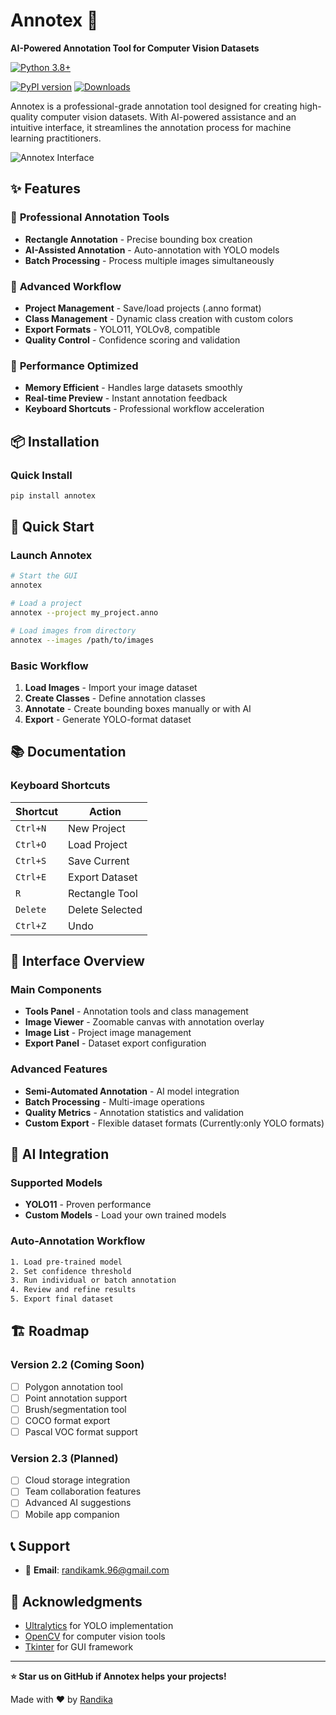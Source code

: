 # Annotex 🚀

**AI-Powered Annotation Tool for Computer Vision Datasets**

[![Python 3.8+](https://img.shields.io/badge/python-3.8+-blue.svg)](https://www.python.org/downloads/)
<!-- [![License: MIT](https://img.shields.io/badge/License-MIT-yellow.svg)](https://opensource.org/licenses/MIT) -->
[![PyPI version](https://badge.fury.io/py/annotex.svg)](https://badge.fury.io/py/annotex)
[![Downloads](https://pepy.tech/badge/annotex)](https://pepy.tech/project/annotex)

Annotex is a professional-grade annotation tool designed for creating high-quality computer vision datasets. With AI-powered assistance and an intuitive interface, it streamlines the annotation process for machine learning practitioners.

![Annotex Interface](assets/screenshots/main_interface.png)

## ✨ Features

### 🎯 **Professional Annotation Tools**
- **Rectangle Annotation** - Precise bounding box creation
- **AI-Assisted Annotation** - Auto-annotation with YOLO models
- **Batch Processing** - Process multiple images simultaneously

### 🔧 **Advanced Workflow**
- **Project Management** - Save/load projects (.anno format)
- **Class Management** - Dynamic class creation with custom colors
- **Export Formats** - YOLO11, YOLOv8, compatible
- **Quality Control** - Confidence scoring and validation

### 🚀 **Performance Optimized**
- **Memory Efficient** - Handles large datasets smoothly
- **Real-time Preview** - Instant annotation feedback
- **Keyboard Shortcuts** - Professional workflow acceleration

## 📦 Installation

### Quick Install
```bash
pip install annotex
```

## 🚀 Quick Start

### Launch Annotex
```bash
# Start the GUI
annotex

# Load a project
annotex --project my_project.anno

# Load images from directory
annotex --images /path/to/images
```

### Basic Workflow
1. **Load Images** - Import your image dataset
2. **Create Classes** - Define annotation classes
3. **Annotate** - Create bounding boxes manually or with AI
4. **Export** - Generate YOLO-format dataset

## 📚 Documentation

### Keyboard Shortcuts
| Shortcut | Action |
|----------|--------|
| `Ctrl+N` | New Project |
| `Ctrl+O` | Load Project |
| `Ctrl+S` | Save Current |
| `Ctrl+E` | Export Dataset |
| `R` | Rectangle Tool |
| `Delete` | Delete Selected |
| `Ctrl+Z` | Undo |

## 🎨 Interface Overview

### Main Components
- **Tools Panel** - Annotation tools and class management
- **Image Viewer** - Zoomable canvas with annotation overlay
- **Image List** - Project image management
- **Export Panel** - Dataset export configuration

### Advanced Features
- **Semi-Automated Annotation** - AI model integration
- **Batch Processing** - Multi-image operations
- **Quality Metrics** - Annotation statistics and validation
- **Custom Export** - Flexible dataset formats (Currently:only YOLO formats)

## 🤖 AI Integration

### Supported Models
- **YOLO11** - Proven performance
- **Custom Models** - Load your own trained models

### Auto-Annotation Workflow
```bash
1. Load pre-trained model
2. Set confidence threshold
3. Run individual or batch annotation
4. Review and refine results
5. Export final dataset
```

## 🏗️ Roadmap

### Version 2.2 (Coming Soon)
- [ ] Polygon annotation tool
- [ ] Point annotation support
- [ ] Brush/segmentation tool
- [ ] COCO format export
- [ ] Pascal VOC format support

### Version 2.3 (Planned)
- [ ] Cloud storage integration
- [ ] Team collaboration features
- [ ] Advanced AI suggestions
- [ ] Mobile app companion

## 📞 Support

- 📧 **Email**: randikamk.96@gmail.com

## 🌟 Acknowledgments

- [Ultralytics](https://ultralytics.com/) for YOLO implementation
- [OpenCV](https://opencv.org/) for computer vision tools
- [Tkinter](https://docs.python.org/3/library/tkinter.html) for GUI framework

---

**⭐ Star us on GitHub if Annotex helps your projects!**

Made with ❤️ by [Randika](https://github.com/RandikaKM)